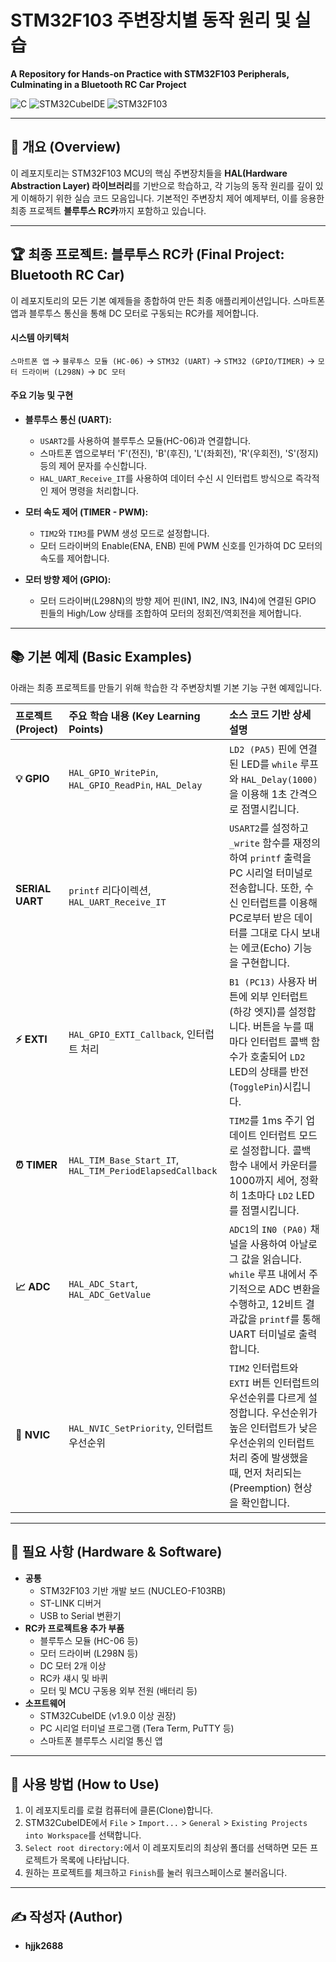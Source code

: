 

# STM32F103 주변장치별 동작 원리 및 실습
**A Repository for Hands-on Practice with STM32F103 Peripherals, Culminating in a Bluetooth RC Car Project**

![C](https://img.shields.io/badge/Language-C-blue.svg)
![STM32CubeIDE](https://img.shields.io/badge/IDE-STM32CubeIDE-orange.svg)
![STM32F103](https://img.shields.io/badge/MCU-STM32F103-blueviolet.svg)



---

## 📖 개요 (Overview)

이 레포지토리는 STM32F103 MCU의 핵심 주변장치들을 **HAL(Hardware Abstraction Layer) 라이브러리**를 기반으로 학습하고, 각 기능의 동작 원리를 깊이 있게 이해하기 위한 실습 코드 모음입니다. 기본적인 주변장치 제어 예제부터, 이를 응용한 최종 프로젝트 **블루투스 RC카**까지 포함하고 있습니다.

---

## 🏆 최종 프로젝트: 블루투스 RC카 (Final Project: Bluetooth RC Car)

이 레포지토리의 모든 기본 예제들을 종합하여 만든 최종 애플리케이션입니다. 스마트폰 앱과 블루투스 통신을 통해 DC 모터로 구동되는 RC카를 제어합니다.

#### 시스템 아키텍처
`스마트폰 앱` → `블루투스 모듈 (HC-06)` → `STM32 (UART)` → `STM32 (GPIO/TIMER)` → `모터 드라이버 (L298N)` → `DC 모터`

#### 주요 기능 및 구현
*   **블루투스 통신 (UART):**
    *   `USART2`를 사용하여 블루투스 모듈(HC-06)과 연결합니다.
    *   스마트폰 앱으로부터 'F'(전진), 'B'(후진), 'L'(좌회전), 'R'(우회전), 'S'(정지) 등의 제어 문자를 수신합니다.
    *   `HAL_UART_Receive_IT`를 사용하여 데이터 수신 시 인터럽트 방식으로 즉각적인 제어 명령을 처리합니다.

*   **모터 속도 제어 (TIMER - PWM):**
    *   `TIM2`와 `TIM3`를 PWM 생성 모드로 설정합니다.
    *   모터 드라이버의 Enable(ENA, ENB) 핀에 PWM 신호를 인가하여 DC 모터의 속도를 제어합니다.

*   **모터 방향 제어 (GPIO):**
    *   모터 드라이버(L298N)의 방향 제어 핀(IN1, IN2, IN3, IN4)에 연결된 GPIO 핀들의 High/Low 상태를 조합하여 모터의 정회전/역회전을 제어합니다.

---

## 📚 기본 예제 (Basic Examples)

아래는 최종 프로젝트를 만들기 위해 학습한 각 주변장치별 기본 기능 구현 예제입니다.

| 프로젝트 (Project) | 주요 학습 내용 (Key Learning Points) | 소스 코드 기반 상세 설명 |
| :--- | :--- | :--- |
| **💡 GPIO** | `HAL_GPIO_WritePin`, `HAL_GPIO_ReadPin`, `HAL_Delay` | `LD2 (PA5)` 핀에 연결된 LED를 `while` 루프와 `HAL_Delay(1000)`을 이용해 1초 간격으로 점멸시킵니다. |
| **SERIAL UART** | `printf` 리다이렉션, `HAL_UART_Receive_IT` | `USART2`를 설정하고 `_write` 함수를 재정의하여 `printf` 출력을 PC 시리얼 터미널로 전송합니다. 또한, 수신 인터럽트를 이용해 PC로부터 받은 데이터를 그대로 다시 보내는 에코(Echo) 기능을 구현합니다. |
| **⚡ EXTI** | `HAL_GPIO_EXTI_Callback`, 인터럽트 처리 | `B1 (PC13)` 사용자 버튼에 외부 인터럽트(하강 엣지)를 설정합니다. 버튼을 누를 때마다 인터럽트 콜백 함수가 호출되어 `LD2` LED의 상태를 반전(`TogglePin`)시킵니다. |
| **⏰ TIMER** | `HAL_TIM_Base_Start_IT`, `HAL_TIM_PeriodElapsedCallback` | `TIM2`를 1ms 주기 업데이트 인터럽트 모드로 설정합니다. 콜백 함수 내에서 카운터를 1000까지 세어, 정확히 1초마다 `LD2` LED를 점멸시킵니다. |
| **📈 ADC** | `HAL_ADC_Start`, `HAL_ADC_GetValue` | `ADC1`의 `IN0 (PA0)` 채널을 사용하여 아날로그 값을 읽습니다. `while` 루프 내에서 주기적으로 ADC 변환을 수행하고, 12비트 결과값을 `printf`를 통해 UART 터미널로 출력합니다. |
| **🧲 NVIC** | `HAL_NVIC_SetPriority`, 인터럽트 우선순위 | `TIM2` 인터럽트와 `EXTI` 버튼 인터럽트의 우선순위를 다르게 설정합니다. 우선순위가 높은 인터럽트가 낮은 우선순위의 인터럽트 처리 중에 발생했을 때, 먼저 처리되는(Preemption) 현상을 확인합니다. |

---

## 📌 필요 사항 (Hardware & Software)

*   **공통**
    *   STM32F103 기반 개발 보드 (NUCLEO-F103RB)
    *   ST-LINK 디버거
    *   USB to Serial 변환기
*   **RC카 프로젝트용 추가 부품**
    *   블루투스 모듈 (HC-06 등)
    *   모터 드라이버 (L298N 등)
    *   DC 모터 2개 이상
    *   RC카 섀시 및 바퀴
    *   모터 및 MCU 구동용 외부 전원 (배터리 등)
*   **소프트웨어**
    *   STM32CubeIDE (v1.9.0 이상 권장)
    *   PC 시리얼 터미널 프로그램 (Tera Term, PuTTY 등)
    *   스마트폰 블루투스 시리얼 통신 앱

---

## 🚀 사용 방법 (How to Use)

1.  이 레포지토리를 로컬 컴퓨터에 클론(Clone)합니다.
2.  STM32CubeIDE에서 `File` > `Import...` > `General` > `Existing Projects into Workspace`를 선택합니다.
3.  `Select root directory:`에서 이 레포지토리의 최상위 폴더를 선택하면 모든 프로젝트가 목록에 나타납니다.
4.  원하는 프로젝트를 체크하고 `Finish`를 눌러 워크스페이스로 불러옵니다.

---

## ✍️ 작성자 (Author)

*   **hjjk2688**
````
